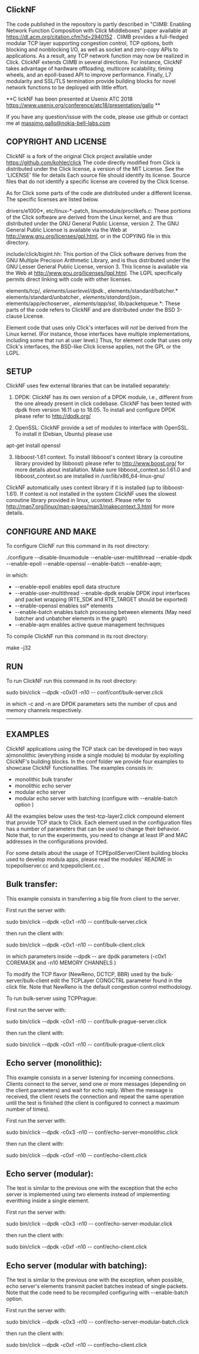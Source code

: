 ClickNF
---------------------
The code published in the repository is partly described in "CliMB: Enabling Network Function Composition with 
Click Middleboxes" paper available at https://dl.acm.org/citation.cfm?id=2940152 . CliMB provides a full-fledged 
modular TCP layer supporting congestion control, TCP options, both blocking and nonblocking I/O, as well as socket 
and zero-copy APIs to applications. As a result, any TCP network function may now be realized in Click. ClickNF 
extends CliMB in several directions. For instance, ClickNF takes advantage of hardware offloading, multicore 
scalability, timing wheels, and an epoll-based API to improve performance. Finally, L7 modularity and SSL/TLS 
termination provide building blocks for novel network functions to be deployed with little effort. 

**C lickNF has been presented at Usenix ATC 2018 https://www.usenix.org/conference/atc18/presentation/gallo ** 

If you have any question/issue with the code, please use github or contact me at massimo.gallo@nokia-bell-labs.com

COPYRIGHT AND LICENSE
---------------------

ClickNF is a fork of the original Click project available under https://github.com/kohler/click The code directly 
modified from Click is distributed under the Click license, a version of the MIT License. See the 'LICENSE' file for 
details Each source file should identify its license. Source files that do not identify a specific license are covered 
by the Click license.

As for Click some parts of the code are distributed under a different license. The specific licenses are listed below.

drivers/e1000*, etc/linux-*-patch, linuxmodule/proclikefs.c: These portions of the Click software are derived from the 
Linux kernel, and are thus distributed under the GNU General Public License, version 2. The GNU General Public License 
is available via the Web at <http://www.gnu.org/licenses/gpl.html>, or in the COPYING file in this directory.

include/click/bigint.hh: This portion of the Click software derives from the GNU Multiple Precision Arithmetic Library, 
and is thus distributed under the GNU Lesser General Public License, version 3. This license is available via the Web 
at <http://www.gnu.org/licenses/lgpl.html>. The LGPL specifically permits direct linking with code with other licenses. 

elements/tcp/*, elements/userlevel/dpdk.*, elements/standard/batcher.* elements/standard/unbatcher.*, 
elements/standard/join.*, elements/app/echoserver.*, elements/app/ssl*, lib/packetqueue.*: 
These parts of the code refers to ClickNF and are distributed under the BSD 3-clause License.

Element code that uses only Click's interfaces will *not* be derived from the Linux kernel. (For instance, those 
interfaces have multiple implementations, including some that run at user level.) Thus, for element code that uses only 
Click's interfaces, the BSD-like Click license applies, not the GPL or the LGPL.

SETUP
-----------------------

ClickNF uses few external libraries that can be installed separately: 

1) DPDK: ClickNF has its own version of a DPDK module, i.e., different from the one already present in click codebase. ClickNF has been tested with 
   dpdk from version 16.11 up to 18.05. To install and configure DPDK please refer to http://dpdk.org/ 

2) OpenSSL: ClickNF provide a set of modules to interface with OpenSSL. To install it (Debian, Ubuntu) please use 

apt-get install openssl

3) libboost-1.61 context. To install libboost's context library (a coroutine library provided by libboost) please refer to 
http://www.boost.org/ for more details about installation. Make sure libboost_context.so.1.61.0 and libboost_context.so are 
installed in /usr/lib/x86_64-linux-gnu/

ClickNF automatically uses context library if it is installed (up to libboost-1.61). If context is not installed in the system 
ClickNF uses the slowest coroutine library provided in linux, ucontext. 
Please refer to http://man7.org/linux/man-pages/man3/makecontext.3.html for more details. 

CONFIGURE AND MAKE
-----------------------

To configure ClicNF run this command in its root directory:

./configure --disable-linuxmodule --enable-user-multithread --enable-dpdk --enable-epoll --enable-openssl --enable-batch --enable-aqm;

in which:

- --enable-epoll 			 	enables epoll data structure
- --enable-user-multithread --enable-dpdk 	enable DPDK input interfaces and packet wrapping (RTE_SDK and RTE_TARGET should be exported)
- --enable-openssl 				enables ssl* elements
- --enable-batch 				enables batch processing between elements (May need batcher and unbatcher elements in the graph)
- --enable-aqm					enables active queue management techniques

To compile ClickNF run this command in its root directory:

make -j32

RUN
-----------------------

To run ClickNF run this command in its root directory:

sudo bin/click --dpdk -c0x01 -n10 --  conf/conf/bulk-server.click

in which -c and -n are DPDK parameters sets the number of cpus and memory channels respectively. 

-----------------------
EXAMPLES
-----------------------

ClickNF applications using the TCP stack can be developed in two ways a)monolithic (everything inside a single module) b) modular by 
exploiting ClickNF's building blocks. In the conf folder we provide four examples to showcase ClickNF functionalities. 
The examples consists in:

- monolithic bulk transfer
- monolithic echo server
- modular echo server
- modular echo server with batching (configure with --enable-batch option )

All the examples below uses the test-tcp-layer2.click compound element that provide TCP stack to Click. Each element 
used in the configuration files has a number of parameters that can be used to change their behavior. Note that, to
run the experiments, you need to change at least IP and MAC addresses in the configurations provided. 

For some details about the usage of TCPEpollServer/Client building blocks used to develop modula apps, please read the modules' README in tcpepollserver.cc and tcpepollclient.cc .

Bulk transfer: 
------------------------

This example consists in transferring a big file from client to the server. 

First run the server with: 

sudo bin/click --dpdk -c0x1 -n10 -- conf/bulk-server.click

then run the client with:

sudo bin/click --dpdk -c0x1 -n10 -- conf/bulk-client.click

in which parameters inside --dpdk -- are dpdk parameters (-c0x1 COREMASK and -n10 MEMORY CHANNELS )

To modify the TCP flavor (NewReno, DCTCP, BBR) used by the bulk-server/bulk-client edit the TCPLayer CONGCTRL parameter found in the click file. Note that NewReno is the default congestion control methodology. 

To run bulk-server using TCPPrague: 

First run the server with:

sudo bin/click --dpdk -c0x1 -n10 -- conf/bulk-prague-server.click

then run the client with:

sudo bin/click --dpdk -c0x1 -n10 -- conf/bulk-prague-client.click  

Echo server (monolithic):
-------------------------

This example consists in a server listening for incoming connections. Clients connect to the server, send one or more messages 
(depending on the client parameters) and wait for echo reply. When the message is received, the client resets the connection and 
repeat the same operation until the test is finished (the client is configured to connect a maximum number of times). 

First run the server with:

sudo bin/click --dpdk -c0x3 -n10 -- conf/echo-server-monolithic.click

then run the client with:

sudo bin/click --dpdk -c0xf -n10 -- conf/echo-client.click

Echo server (modular):
------------------------

The test is similar to the previous one with the exception that the echo server is implemented using two elements instead of 
implementing everithing inside a single element. 

First run the server with:

sudo bin/click --dpdk -c0x3 -n10 -- conf/echo-server-modular.click

then run the client with:

sudo bin/click --dpdk -c0xf -n10 -- conf/echo-client.click

Echo server (modular with batching):
------------------------------------

The test is similar to the previous one with the exception, when possible, echo server's elements transmit packet 
batches instead of single packets. Note that the code need to be recompiled configuring with --enable-batch option.

First run the server with:

sudo bin/click --dpdk -c0x3 -n10 -- conf/echo-server-modular-batch.click

then run the client with:

sudo bin/click --dpdk -c0xf -n10 -- conf/echo-client.click
